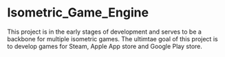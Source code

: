 # Isometric_Game_Engine
This project is in the early stages of development and serves to be a backbone for multiple isometric games. The ultimtae goal of this project is to develop games for Steam, Apple App store and Google Play store. 
